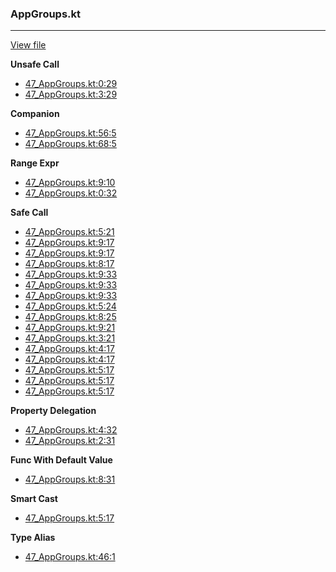 ### AppGroups.kt
---
[View file](files/47_AppGroups.kt)

**Unsafe Call**

 - [47_AppGroups.kt:0:29](files/47_AppGroups.kt#L0:)
 - [47_AppGroups.kt:3:29](files/47_AppGroups.kt#L3:)

**Companion**

 - [47_AppGroups.kt:56:5](files/47_AppGroups.kt#L56)
 - [47_AppGroups.kt:68:5](files/47_AppGroups.kt#L68)

**Range Expr**

 - [47_AppGroups.kt:9:10](files/47_AppGroups.kt#L9:)
 - [47_AppGroups.kt:0:32](files/47_AppGroups.kt#L0:)

**Safe Call**

 - [47_AppGroups.kt:5:21](files/47_AppGroups.kt#L5:)
 - [47_AppGroups.kt:9:17](files/47_AppGroups.kt#L9:)
 - [47_AppGroups.kt:9:17](files/47_AppGroups.kt#L9:)
 - [47_AppGroups.kt:8:17](files/47_AppGroups.kt#L8:)
 - [47_AppGroups.kt:9:33](files/47_AppGroups.kt#L9:)
 - [47_AppGroups.kt:9:33](files/47_AppGroups.kt#L9:)
 - [47_AppGroups.kt:9:33](files/47_AppGroups.kt#L9:)
 - [47_AppGroups.kt:5:24](files/47_AppGroups.kt#L5:)
 - [47_AppGroups.kt:8:25](files/47_AppGroups.kt#L8:)
 - [47_AppGroups.kt:9:21](files/47_AppGroups.kt#L9:)
 - [47_AppGroups.kt:3:21](files/47_AppGroups.kt#L3:)
 - [47_AppGroups.kt:4:17](files/47_AppGroups.kt#L4:)
 - [47_AppGroups.kt:4:17](files/47_AppGroups.kt#L4:)
 - [47_AppGroups.kt:5:17](files/47_AppGroups.kt#L5:)
 - [47_AppGroups.kt:5:17](files/47_AppGroups.kt#L5:)
 - [47_AppGroups.kt:5:17](files/47_AppGroups.kt#L5:)

**Property Delegation**

 - [47_AppGroups.kt:4:32](files/47_AppGroups.kt#L4:)
 - [47_AppGroups.kt:2:31](files/47_AppGroups.kt#L2:)

**Func With Default Value**

 - [47_AppGroups.kt:8:31](files/47_AppGroups.kt#L8:)

**Smart Cast**

 - [47_AppGroups.kt:5:17](files/47_AppGroups.kt#L5:)

**Type Alias**

 - [47_AppGroups.kt:46:1](files/47_AppGroups.kt#L46)
